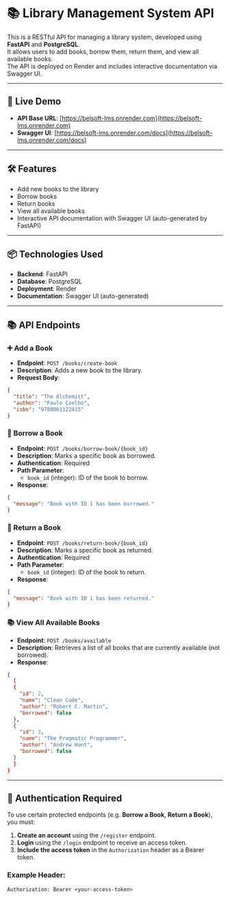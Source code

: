 # 📚 Library Management System API

This is a RESTful API for managing a library system, developed using **FastAPI** and **PostgreSQL**.  
It allows users to add books, borrow them, return them, and view all available books.  
The API is deployed on Render and includes interactive documentation via Swagger UI.

---

## 🚀 Live Demo

- **API Base URL**: [https://belsoft-lms.onrender.com](https://belsoft-lms.onrender.com)  
- **Swagger UI**: [https://belsoft-lms.onrender.com/docs](https://belsoft-lms.onrender.com/docs)

---

## 🛠️ Features

- Add new books to the library  
- Borrow books  
- Return books  
- View all available books  
- Interactive API documentation with Swagger UI (auto-generated by FastAPI)

---

## 📦 Technologies Used

- **Backend**: FastAPI  
- **Database**: PostgreSQL  
- **Deployment**: Render  
- **Documentation**: Swagger UI (auto-generated)

---

## 📚 API Endpoints

### ➕ Add a Book

- **Endpoint**: `POST /books/create-book`  
- **Description**: Adds a new book to the library.  
- **Request Body**:
```json
{
  "title": "The Alchemist",
  "author": "Paulo Coelho",
  "isbn": "9780061122415"
}
```

### 📖 Borrow a Book

- **Endpoint**: `POST /books/borrow-book/{book_id}`  
- **Description**: Marks a specific book as borrowed.
- **Authentication**: Required
- **Path Parameter**:
  - `book_id` (integer): ID of the book to borrow.  
- **Response**:
```json
{
  "message": "Book with ID 1 has been borrowed."
}
```

### 📖 Return a Book

- **Endpoint**: `POST /books/return-book/{book_id}`  
- **Description**: Marks a specific book as returned.
- **Authentication**: Required
- **Path Parameter**:
  - `book_id` (integer): ID of the book to return.  
- **Response**:
```json
{
  "message": "Book with ID 1 has been returned."
}
```

### 📚 View All Available Books

- **Endpoint**: `POST /books/available`  
- **Description**: Retrieves a list of all books that are currently available (not borrowed).
- **Response**:
```json
{
  [
  {
    "id": 2,
    "name": "Clean Code",
    "author": "Robert C. Martin",
    "borrowed": false
  },
  {
    "id": 3,
    "name": "The Pragmatic Programmer",
    "author": "Andrew Hunt",
    "borrowed": false
  }
  ]
}
```

---

## 🔐 Authentication Required

To use certain protected endpoints (e.g. **Borrow a Book**, **Return a Book**), you must:

1. **Create an account** using the `/register` endpoint.
2. **Login** using the `/login` endpoint to receive an access token.
3. **Include the access token** in the `Authorization` header as a Bearer token.

### Example Header:
```http
Authorization: Bearer <your-access-token>


